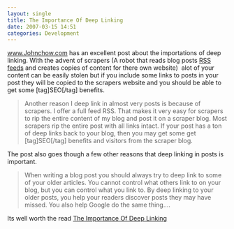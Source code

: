 ```yaml
---
layout: single
title: The Importance Of Deep Linking
date: 2007-03-15 14:51
categories: Development
---
```

 <a href="http://www.johnchow.com/the-importance-of-deep-linking/">www.Johnchow.com</a> has an excellent post about the importations of deep linking. With the advent of scrapers (A robot that reads blog posts <a href="/what-are-rss-feeds-and-how-to-use-them/">RSS feeds</a> and creates copies of content for there own website)  alot of your content can be easily stolen but if you include some links to posts in your post they will be copied to the scrapers website and you should be able to get some [tag]SEO[/tag] benefits.
<blockquote>Another reason I deep link in almost very posts is because of scrapers. I offer a full feed RSS. That makes it very easy for scrapers to rip the entire content of my blog and post it on a scraper blog. Most scrapers rip the entire post with all links intact. If your post has a ton of deep links back to your blog, then you may get some get [tag]SEO[/tag] benefits and visitors from the scraper blog.</blockquote>
The post also goes though a few other reasons that deep linking in posts is important.
<blockquote>When writing a blog post you should always try to deep link to some of your older articles. You cannot control what others link to on your blog, but you can control what you link to. By deep linking to your older posts, you help your readers discover posts they may have missed. You also help Google do the same thing....</blockquote>
Its well worth the read
<a href="http://www.johnchow.com/the-importance-of-deep-linking/">The Importance Of Deep Linking</a>

